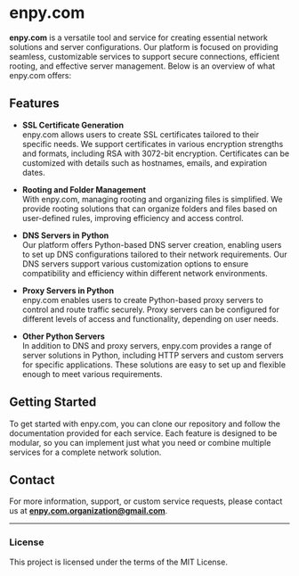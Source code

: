 # enpy.com

**enpy.com** is a versatile tool and service for creating essential network solutions and server configurations. Our platform is focused on providing seamless, customizable services to support secure connections, efficient rooting, and effective server management. Below is an overview of what enpy.com offers:

## Features

- **SSL Certificate Generation**  
  enpy.com allows users to create SSL certificates tailored to their specific needs. We support certificates in various encryption strengths and formats, including RSA with 3072-bit encryption. Certificates can be customized with details such as hostnames, emails, and expiration dates.

- **Rooting and Folder Management**  
  With enpy.com, managing rooting and organizing files is simplified. We provide rooting solutions that can organize folders and files based on user-defined rules, improving efficiency and access control.

- **DNS Servers in Python**  
  Our platform offers Python-based DNS server creation, enabling users to set up DNS configurations tailored to their network requirements. Our DNS servers support various customization options to ensure compatibility and efficiency within different network environments.

- **Proxy Servers in Python**  
  enpy.com enables users to create Python-based proxy servers to control and route traffic securely. Proxy servers can be configured for different levels of access and functionality, depending on user needs.

- **Other Python Servers**  
  In addition to DNS and proxy servers, enpy.com provides a range of server solutions in Python, including HTTP servers and custom servers for specific applications. These solutions are easy to set up and flexible enough to meet various requirements.

## Getting Started

To get started with enpy.com, you can clone our repository and follow the documentation provided for each service. Each feature is designed to be modular, so you can implement just what you need or combine multiple services for a complete network solution.

## Contact

For more information, support, or custom service requests, please contact us at **enpy.com.organization@gmail.com**.

---

### License
This project is licensed under the terms of the MIT License.

